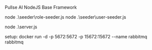 Pullse AI NodeJS Base Framework


node .\seeder\role-seeder.js
node .\seeder\user-seeder.js

node .\server.js


setup:
docker run -d -p 5672:5672 -p 15672:15672 --name rabbitmq rabbitmq